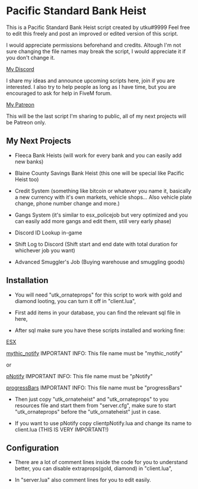 # Pacific Standard Bank Heist

This is a Pacific Standard Bank Heist script created by utku#9999
Feel free to edit this freely and post an improved or edited version of this script.

I would appreciate permissions beforehand and credits.
Altough I'm not sure changing the file names may break the script, I would appreciate it if you don't change it.

[My Discord](https://discord.gg/yqHmvcr)

I share my ideas and announce upcoming scripts here, join if you are interested. I also try to help people as long as I have time, but you are encouraged to ask for help in FiveM forum.

[My Patreon](https://www.patreon.com/utkforeva)

This will be the last script I'm sharing to public, all of my next projects will be Patreon only.

## My Next Projects

- Fleeca Bank Heists (will work for every bank and you can easily add new banks)

- Blaine County Savings Bank Heist (this one will be special like Pacific Heist too)

- Credit System (something like bitcoin or whatever you name it, basically a new currency with it's own markets, vehicle shops... Also vehicle plate change, phone number change and more.)

- Gangs System (it's similar to esx_policejob but very optimized and you can easily add more gangs and edit them, still very early phase)

- Discord ID Lookup in-game

- Shift Log to Discord (Shift start and end date with total duration for whichever job you want)

- Advanced Smuggler's Job (Buying warehouse and smuggling goods)

## Installation

- You will need "utk_ornateprops" for this script to work with gold and diamond looting, you can turn it off in "client.lua",

- First add items in your database, you can find the relevant sql file in here,

- After sql make sure you have these scripts installed and working fine:

[ESX](https://github.com/ESX-Org/es_extended)

[mythic_notify](https://github.com/mythicrp/mythic_notify) IMPORTANT INFO: This file name must be "mythic_notify"

or

[pNotify](https://github.com/Nick78111/pNotify) IMPORTANT INFO: This file name must be "pNotify"

[progressBars](https://github.com/torpidity/progressBars/releases/tag/1.0) IMPORTANT INFO: This file name must be "progressBars"

- Then just copy "utk_ornateheist" and "utk_ornateprops" to you resources file and start them from "server.cfg", make sure to start "utk_ornateprops" before the "utk_ornateheist" just in case.

- If you want to use pNotify copy clientpNotify.lua and change its name to client.lua (THIS IS VERY IMPORTANT!)

## Configuration

- There are a lot of comment lines inside the code for you to understand better, you can disable extraprops(gold, diamond) in "client.lua",

- In "server.lua" also comment lines for you to edit easily.
